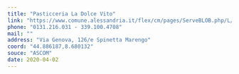 ```yaml
---
title: "Pasticceria La Dolce Vito"
link: "https://www.comune.alessandria.it/flex/cm/pages/ServeBLOB.php/L/IT/IDPagina/2069"
phone: "0131.216.031 - 339.100.4708"
mail: ""
address: "Via Genova, 126/e Spinetta Marengo"
coord: "44.886187,8.680132"
souce: "ASCOM"
date: 2020-04-02
---
```



